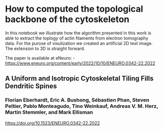 # How to computed the topological backbone of the cytoskeleton

In this notebook we illustrate how the algorithm presented in this work is able to extract the toplogy of actin filaments from electron tomography data. For the purose of visulization we created an artificial 2D test image. The extension to 3D is straight forward.

The paper is available at eNeuro:
    - https://www.eneuro.org/content/early/2022/10/10/ENEURO.0342-22.2022

## A Uniform and Isotropic Cytoskeletal Tiling Fills Dendritic Spines
### Florian Eberhardt, Eric A. Bushong, Sébastien Phan, Steven Peltier, Pablo Monteagudo, Tino Weinkauf, Andreas V. M. Herz, Martin Stemmler, and Mark Ellisman

https://doi.org/10.1523/ENEURO.0342-22.2022
